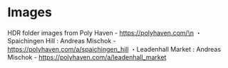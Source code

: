 # Images

HDR folder images from Poly Haven - https://polyhaven.com/\n
・Spaichingen Hill : Andreas Mischok - https://polyhaven.com/a/spaichingen_hill
・Leadenhall Market : Andreas Mischok - https://polyhaven.com/a/leadenhall_market
